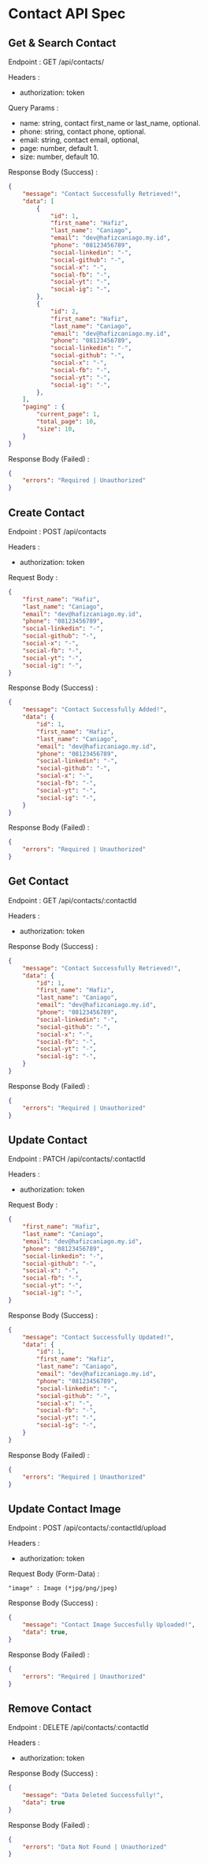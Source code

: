 # Contact API Spec

## Get & Search Contact

Endpoint : GET /api/contacts/

Headers :
- authorization: token

Query Params : 
- name: string, contact first_name or last_name, optional.
- phone: string, contact phone, optional.
- email: string, contact email, optional,
- page: number, default 1.
- size: number, default 10.

Response Body (Success) : 
```json
{
    "message": "Contact Successfully Retrieved!",
    "data": [
        {
            "id": 1,
            "first_name": "Hafiz",
            "last_name": "Caniago",
            "email": "dev@hafizcaniago.my.id",
            "phone": "08123456789",
            "social-linkedin": "-",
            "social-github": "-",
            "social-x": "-",
            "social-fb": "-",
            "social-yt": "-",
            "social-ig": "-",
        },
        {
            "id": 2,
            "first_name": "Hafiz",
            "last_name": "Caniago",
            "email": "dev@hafizcaniago.my.id",
            "phone": "08123456789",
            "social-linkedin": "-",
            "social-github": "-",
            "social-x": "-",
            "social-fb": "-",
            "social-yt": "-",
            "social-ig": "-",
        },
    ],
    "paging" : {
        "current_page": 1,
        "total_page": 10,
        "size": 10,
    }
}
```

Response Body (Failed) :
```json
{
    "errors": "Required | Unauthorized"
}
```

## Create Contact

Endpoint : POST /api/contacts

Headers :
- authorization: token

Request Body : 
```json
{
    "first_name": "Hafiz",
    "last_name": "Caniago",
    "email": "dev@hafizcaniago.my.id",
    "phone": "08123456789",
    "social-linkedin": "-",
    "social-github": "-",
    "social-x": "-",
    "social-fb": "-",
    "social-yt": "-",
    "social-ig": "-",
}
```

Response Body (Success) : 
```json
{
    "message": "Contact Successfully Added!",
    "data": {
        "id": 1,
        "first_name": "Hafiz",
        "last_name": "Caniago",
        "email": "dev@hafizcaniago.my.id",
        "phone": "08123456789",
        "social-linkedin": "-",
        "social-github": "-",
        "social-x": "-",
        "social-fb": "-",
        "social-yt": "-",
        "social-ig": "-",
    }
}
```

Response Body (Failed) :
```json
{
    "errors": "Required | Unauthorized"
}
```

## Get Contact 

Endpoint : GET /api/contacts/:contactId

Headers :
- authorization: token

Response Body (Success) : 
```json
{
    "message": "Contact Successfully Retrieved!",
    "data": {
        "id": 1,
        "first_name": "Hafiz",
        "last_name": "Caniago",
        "email": "dev@hafizcaniago.my.id",
        "phone": "08123456789",
        "social-linkedin": "-",
        "social-github": "-",
        "social-x": "-",
        "social-fb": "-",
        "social-yt": "-",
        "social-ig": "-",
    }
}
```

Response Body (Failed) :
```json
{
    "errors": "Required | Unauthorized"
}
```

## Update Contact
Endpoint : PATCH /api/contacts/:contactId

Headers :
- authorization: token

Request Body : 
```json
{
    "first_name": "Hafiz",
    "last_name": "Caniago",
    "email": "dev@hafizcaniago.my.id",
    "phone": "08123456789",
    "social-linkedin": "-",
    "social-github": "-",
    "social-x": "-",
    "social-fb": "-",
    "social-yt": "-",
    "social-ig": "-",
}
```

Response Body (Success) : 
```json
{
    "message": "Contact Successfully Updated!",
    "data": {
        "id": 1,
        "first_name": "Hafiz",
        "last_name": "Caniago",
        "email": "dev@hafizcaniago.my.id",
        "phone": "08123456789",
        "social-linkedin": "-",
        "social-github": "-",
        "social-x": "-",
        "social-fb": "-",
        "social-yt": "-",
        "social-ig": "-",
    }
}
```

Response Body (Failed) :
```json
{
    "errors": "Required | Unauthorized"
}
```

## Update Contact Image
Endpoint : POST /api/contacts/:contactId/upload

Headers :
- authorization: token

Request Body (Form-Data) :
```form-data
"image" : Image (*jpg/png/jpeg)
```

Response Body (Success) : 
```json
{
    "message": "Contact Image Succesfully Uploaded!",
    "data": true,
}
```

Response Body (Failed) :
```json
{
    "errors": "Required | Unauthorized"
}
```

## Remove Contact
Endpoint : DELETE /api/contacts/:contactId

Headers :
- authorization: token

Response Body (Success) :
```json
{
    "message": "Data Deleted Successfully!",
    "data": true
}
```

Response Body (Failed) :
```json
{
    "errors": "Data Not Found | Unauthorized"
}
```